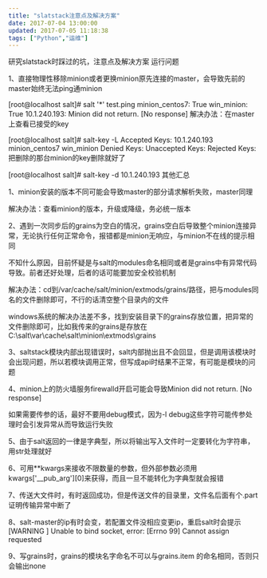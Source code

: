```yaml
---
title: "slatstack注意点及解决方案"
date: 2017-07-04 13:00:00
updated: 2017-07-05 11:18:38
tags: ["Python","运维"]
---
```

研究slatstack时踩过的坑，注意点及解决方案
运行问题
  
1、直接物理性移除minion或者更换minion原先连接的master，会导致先前的master始终无法ping通minion
  
[root@localhost salt]# salt '*' test.ping
minion_centos7:
 True
win_minion:
 True
10.1.240.193:
 Minion did not return. [No response]
解决办法：在master上查看已接受的key
  
[root@localhost salt]# salt-key -L
Accepted Keys:
10.1.240.193
minion_centos7
win_minion
Denied Keys:
Unaccepted Keys:
Rejected Keys:
把删除的那台minion的key删除就好了
  
[root@localhost salt]# salt-key -d 10.1.240.193
其他汇总
  
1、minion安装的版本不同可能会导致master的部分请求解析失败，master同理
  
解决办法：查看minion的版本，升级或降级，务必统一版本
  
2、遇到一次同步后的grains为空白的情况，grains空白后导致整个minion连接异常，无论执行任何正常命令，报错都是minion无响应，与minion不在线的提示相同
  
不知什么原因，目前怀疑是与salt的modules命名相同或者是grains中有异常代码导致。前者还好处理，后者的话可能要加安全校验机制
  
解决办法：cd到/var/cache/salt/minion/extmods/grains/路径，把与modules同名的文件删除即可，不行的话清空整个目录内的文件
  
windows系统的解决办法差不多，找到安装目录下的grains存放位置，把异常的文件删除即可，比如我传来的grains是存放在C:\salt\var\cache\salt\minion\extmods\grains
  
3、saltstack模块内部出现错误时，salt内部抛出且不会回显，但是调用该模块时会出现问题，所以若模块调用正常，但写成api时结果不正常，有可能是模块的问题
  
4、minion上的防火墙服务firewalld开启可能会导致Minion did not return. [No response]
  
如果需要传参的话，最好不要用debug模式，因为-l debug这些字符可能传参处理时会引发异常从而导致运行失败
  
5、由于salt返回的一律是字典型，所以将输出写入文件时一定要转化为字符串，用str处理就好
  
6、可用**kwargs来接收不限数量的参数，但外部参数必须用kwargs['__pub_arg'][0]来获得，而且一旦不能转化为字典型就会报错
  
7、传送大文件时，有时返回成功，但是传送文件的目录里，文件名后面有个.part证明传输异常中断了
  
8、salt-master的ip有时会变，若配置文件没相应变更ip，重启salt时会提示[WARNING ] Unable to bind socket,
error: [Errno 99] Cannot assign requested
  
9、写grains时，grains的模块名字命名不可以与grains.item 的命名相同，否则只会输出none
  
